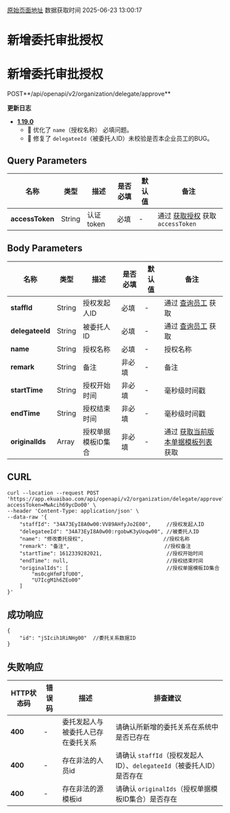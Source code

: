 [原始页面地址](https://docs.ekuaibao.com/docs/open-api/delegate/create-delegate)
数据获取时间 2025-06-23 13:00:17

# 新增委托审批授权

# 新增委托审批授权  
  
POST**/api/openapi/v2/organization/delegate/approve**

**更新日志**

  * [**1.19.0**](/updateLog/update-log#1190)
    * 🐞 优化了 `name`（授权名称） 必填问题。
    * 🐞 修复了 `delegateeId`（被委托人ID）未校验是否本企业员工的BUG。



## Query Parameters​

名称| 类型| 描述| 是否必填| 默认值| 备注  
---|---|---|---|---|---  
**accessToken**|  String| 认证token| 必填| -| 通过 [获取授权](/docs/open-api/getting-started/auth) 获取 `accessToken`  
  
## Body Parameters​

名称| 类型| 描述| 是否必填| 默认值| 备注  
---|---|---|---|---|---  
**staffId**|  String| 授权发起人ID| 必填| -| 通过 [查询员工](/docs/open-api/corporation/get-staff-ids) 获取  
**delegateeId**|  String| 被委托人ID| 必填| -| 通过 [查询员工](/docs/open-api/corporation/get-staff-ids) 获取  
**name**|  String| 授权名称| 必填| -| 授权名称  
**remark**|  String| 备注| 非必填| -| 备注  
**startTime**|  String| 授权开始时间| 非必填| -| 毫秒级时间戳  
**endTime**|  String| 授权结束时间| 非必填| -| 毫秒级时间戳  
**originalIds**|  Array| 授权单据模板ID集合| 非必填| -| 通过 [获取当前版本单据模板列表](/docs/open-api/forms/get-specifications-latest) 获取  
  
## CURL​
    
    
    curl --location --request POST 'https://app.ekuaibao.com/api/openapi/v2/organization/delegate/approve?accessToken=MwAcih69ycDo00' \  
    --header 'Content-Type: application/json' \  
    --data-raw '{  
        "staffId": "34A73EyI8A0w00:VV89AHfyJo2E00",     //授权发起人ID  
        "delegateeId": "34A73EyI8A0w00:rgobwK3yUoqw00", //被委托人ID  
        "name": "修改委托授权",                          //授权名称  
        "remark": "备注",                               //授权备注  
        "startTime": 1612339282021,                     //授权开始时间  
        "endTime": null,                                //授权结束时间  
        "originalIds": [                                //授权单据模板ID集合  
            "ms0cgHfmF1fU00",  
            "U7IcgM1h6ZEo00"  
        ]  
    }'  
    

## 成功响应​
    
    
    {  
        "id": "jSIcih1RiNHg00"  //委托关系数据ID  
    }  
    

## 失败响应​

HTTP状态码| 错误码| 描述| 排查建议  
---|---|---|---  
**400**|  -| 委托发起人与被委托人已存在委托关系| 请确认所新增的委托关系在系统中是否已存在  
**400**|  -| 存在非法的人员id| 请确认 `staffId`（授权发起人ID）、`delegateeId`（被委托人ID）是否存在  
**400**|  -| 存在非法的源模板id| 请确认 `originalIds`（授权单据模板ID集合）是否存在
